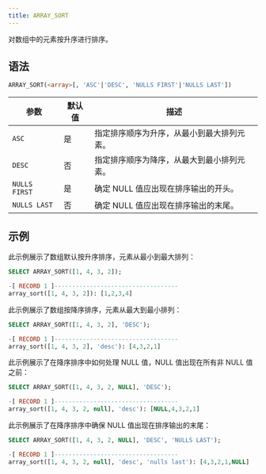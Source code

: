```yaml
---
title: ARRAY_SORT
---
```


对数组中的元素按升序进行排序。

## 语法

```sql
ARRAY_SORT(<array>[, 'ASC'|'DESC', 'NULLS FIRST'|'NULLS LAST'])
```

| 参数          | 默认值   | 描述                                                                                       |
|---------------|----------|--------------------------------------------------------------------------------------------|
| `ASC`         | 是       | 指定排序顺序为升序，从最小到最大排列元素。                                                 |
| `DESC`        | 否       | 指定排序顺序为降序，从最大到最小排列元素。                                                 |
| `NULLS FIRST` | 是       | 确定 NULL 值应出现在排序输出的开头。                                                       |
| `NULLS LAST`  | 否       | 确定 NULL 值应出现在排序输出的末尾。                                                       |

## 示例

此示例展示了数组默认按升序排序，元素从最小到最大排列：

```sql
SELECT ARRAY_SORT([1, 4, 3, 2]);

-[ RECORD 1 ]-----------------------------------
array_sort([1, 4, 3, 2]): [1,2,3,4]
```

此示例展示了数组按降序排序，元素从最大到最小排列：

```sql
SELECT ARRAY_SORT([1, 4, 3, 2], 'DESC');

-[ RECORD 1 ]-----------------------------------
array_sort([1, 4, 3, 2], 'desc'): [4,3,2,1]
```

此示例展示了在降序排序中如何处理 NULL 值，NULL 值出现在所有非 NULL 值之前：

```sql
SELECT ARRAY_SORT([1, 4, 3, 2, NULL], 'DESC');

-[ RECORD 1 ]-----------------------------------
array_sort([1, 4, 3, 2, null], 'desc'): [NULL,4,3,2,1]
```

此示例展示了在降序排序中确保 NULL 值出现在排序输出的末尾：

```sql
SELECT ARRAY_SORT([1, 4, 3, 2, NULL], 'DESC', 'NULLS LAST');

-[ RECORD 1 ]-----------------------------------
array_sort([1, 4, 3, 2, null], 'desc', 'nulls last'): [4,3,2,1,NULL]
```